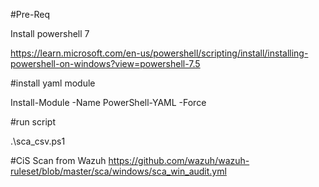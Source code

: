 #Pre-Req

Install powershell 7  

https://learn.microsoft.com/en-us/powershell/scripting/install/installing-powershell-on-windows?view=powershell-7.5

#install yaml module

Install-Module -Name PowerShell-YAML -Force 

#run script

 .\sca_csv.ps1

#CiS Scan from Wazuh
https://github.com/wazuh/wazuh-ruleset/blob/master/sca/windows/sca_win_audit.yml
